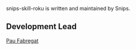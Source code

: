 snips-skill-roku is written and maintained by Snips.

## Development Lead
[Pau Fabregat](pau.fabregat-pappaterra@snips.ai)
